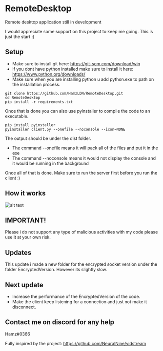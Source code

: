 # RemoteDesktop
Remote desktop application still in development

I would appreciate some support on this project to keep me going. This is just the start :)

## Setup
- Make sure to install git here:
https://git-scm.com/download/win
- If you dont have python installed make sure to install it here: https://www.python.org/downloads/
- Make sure when you are installing python u add python.exe to path on the installation process.

```
git clone https://github.com/HamzLDN/RemoteDesktop.git
cd RemoteDesktop
pip install -r requirements.txt
```

Once that is done you can also use pyinstaller to compile the code to an executable.
```
pip install pyinstaller
pyinstaller client.py --onefile --noconsole --icon=NONE
```

The output should be under the dist folder.
- The command --onefile means it will pack all of the files and put it in the exe
- The command --noconsole means it would not display the console and it would be running in the background

Once all of that is done. Make sure to run the server first before you run the client :)

## How it works
![alt text](https://github.com/HamzLDN/RemoteDesktop/blob/main/Diagram.png)

## IMPORTANT!
Please i do not support any type of malicious activities with my code please use it at your own risk.  
## Updates
This update i made a new folder for the encrypted socket version under the folder EncryptedVersion.
However its slightly slow.

## Next update
- Increase the performance of the EncryptedVersion of the code.
- Make the client keep listening for a connection and just not make it disconnect.

## Contact me on discord for any help
Hamz#0366

Fully inspired by the project: https://github.com/NeuralNine/vidstream
